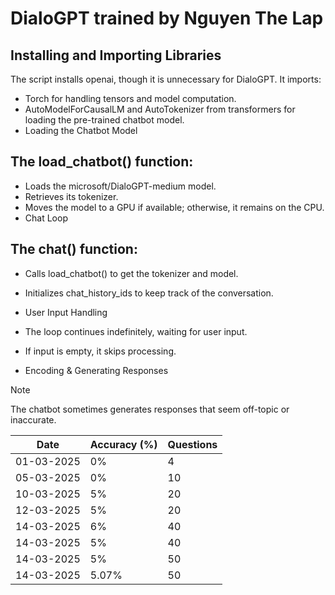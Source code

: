 # DialoGPT trained by Nguyen The Lap

## Installing and Importing Libraries

The script installs openai, though it is unnecessary for DialoGPT.
It imports:
 - Torch for handling tensors and model computation.
 - AutoModelForCausalLM and AutoTokenizer from transformers for loading the pre-trained chatbot model.
 - Loading the Chatbot Model

## The load_chatbot() function:

- Loads the microsoft/DialoGPT-medium model.
- Retrieves its tokenizer.
- Moves the model to a GPU if available; otherwise, it remains on the CPU.
- Chat Loop

## The chat() function:

- Calls load_chatbot() to get the tokenizer and model.
- Initializes chat_history_ids to keep track of the conversation.
- User Input Handling

- The loop continues indefinitely, waiting for user input.
- If input is empty, it skips processing.
- Encoding & Generating Responses


> [!NOTE]
> The chatbot sometimes generates responses that seem off-topic or inaccurate.

| Date       | Accuracy (%) | Questions |
|------------|--------------|-----------|
| 01-03-2025 |      0%        |     4      |
| 05-03-2025 |      0%       |     10      |
| 10-03-2025 |      5%        |     20      |
| 12-03-2025 |      5%        |     20      |
| 14-03-2025 |      6%        |     40      |
| 14-03-2025 |      5%        |     40      |
| 14-03-2025 |      5%        |     50      |
| 14-03-2025 |      5.07%        |     50      |
